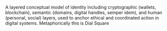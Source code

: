 A layered conceptual model of identity including cryptographic (wallets, blockchain), semantic (domains, digital handles, semper idem), and human (personal, social) layers, used to anchor ethical and coordinated action in digital systems. Metaphorically this is Dial Square